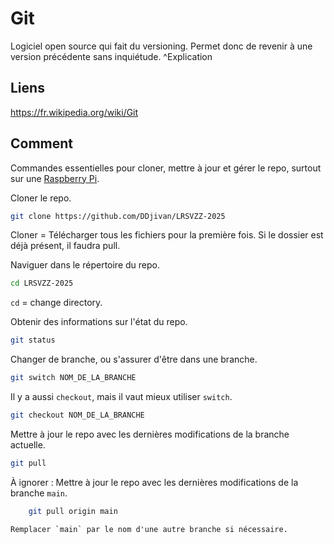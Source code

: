 # Git 
Logiciel open source qui fait du versioning. 
Permet donc de revenir à une version précédente sans inquiétude. ^Explication

## Liens 
https://fr.wikipedia.org/wiki/Git 

## Comment  
Commandes essentielles pour cloner, mettre à jour et gérer le repo, surtout sur une [Raspberry Pi](Raspberry%20Pi.md). 

Cloner le repo. 
```bash
git clone https://github.com/DDjivan/LRSVZZ-2025
```
Cloner = Télécharger tous les fichiers pour la première fois. Si le dossier est déjà présent, il faudra pull. 

Naviguer dans le répertoire du repo. 
```bash
cd LRSVZZ-2025
```
`cd` = change directory. 

Obtenir des informations sur l'état du repo. 
```bash
git status
```

Changer de branche, ou s'assurer d'être dans une branche. 
```bash
git switch NOM_DE_LA_BRANCHE
```
Il y a aussi `checkout`, mais il vaut mieux utiliser `switch`. 
```bash
git checkout NOM_DE_LA_BRANCHE
```

Mettre à jour le repo avec les dernières modifications de la branche actuelle. 
```bash
git pull
```



À ignorer : 
	Mettre à jour le repo avec les dernières modifications de la branche `main`. 
```bash
	git pull origin main
```
	Remplacer `main` par le nom d'une autre branche si nécessaire. 


